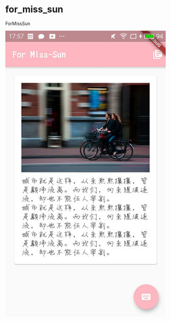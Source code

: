 # for_miss_sun

ForMissSun

![样子](https://github.com/szhua/For-Miss-Sun/blob/master/ex.jpg?raw=true)

